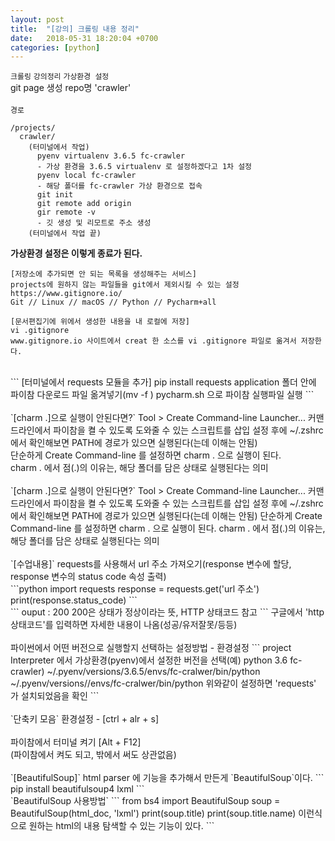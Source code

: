 ```yaml
---
layout: post
title:  "[강의] 크롤링 내용 정리"
date:   2018-05-31 18:20:04 +0700
categories: [python]
---
```

`크롤링` `강의정리` `가상환경 설정`
<br>
git page 생성
repo명 'crawler'
<br>
<br>
`경로`
```
/projects/
  crawler/
    (터미널에서 작업)
      pyenv virtualenv 3.6.5 fc-crawler
      - 가상 환경을 3.6.5 virtualenv 로 설정하겠다고 1차 설정
      pyenv local fc-crawler
      - 해당 폴더를 fc-crawler 가상 환경으로 접속
      git init
      git remote add origin
      gir remote -v
      - 깃 생성 및 리모트로 주소 생성
    (터미널에서 작업 끝)
```
**가상환경 설정은 이렇게 종료가 된다.**
<br>
```
[저장소에 추가되면 안 되는 목록을 생성해주는 서비스]
projects에 원하지 않는 파일들을 git에서 제외시킬 수 있는 설정
https://www.gitignore.io/
Git // Linux // macOS // Python // Pycharm+all

[문서편집기에 위에서 생성한 내용을 내 로컬에 저장]
vi .gitignore
www.gitignore.io 사이트에서 creat 한 소스를 vi .gitignore 파일로 옮겨서 저장한다.
```
<br>
```
[터미널에서 requests 모듈을 추가]
pip install requests
application 폴더 안에 파이참 다운로드 파일 옮겨넣기(mv -f )
pycharm.sh 으로 파이참 실행파일 실행
```
<br>
<br>
`[charm .]으로 실행이 안된다면?`
Tool > Create Command-line Launcher...
커맨드라인에서 파이참을 켤 수 있도록 도와줄 수 있는 스크립트를 삽입
설정 후에 ~/.zshrc 에서 확인해보면 PATH에 경로가 있으면 실행된다(는데 이해는 안됨)
<br>
단순하게 Create Command-line 를 설정하면 charm . 으로 실행이 된다.
<br>
charm . 에서 점(.)의 이유는, 해당 폴더를 담은 상태로 실행된다는 의미
<br>
<br>
`[charm .]으로 실행이 안된다면?`
Tool > Create Command-line Launcher...
커맨드라인에서 파이참을 켤 수 있도록 도와줄 수 있는 스크립트를 삽입
설정 후에 ~/.zshrc 에서 확인해보면 PATH에 경로가 있으면 실행된다(는데 이해는 안됨)
단순하게 Create Command-line 를 설정하면 charm . 으로 실행이 된다.
charm . 에서 점(.)의 이유는, 해당 폴더를 담은 상태로 실행된다는 의미
<br>
<br>
`[수업내용]`
requests를 사용해서 url 주소 가져오기(response 변수에 할당, response 변수의 status code 속성 출력)
<br>
```python
import requests
response = requests.get('url 주소')
print(response.status_code)
```
<br>
```
ouput : 200
200은 상태가 정상이라는 뜻,
HTTP 상태코드 참고
```
구글에서 'http 상태코드'를 입력하면 자세한 내용이 나옴(성공/유저잘못/등등)
<br>
<br>
파이썬에서 어떤 버전으로 실행할지 선택하는 설정방법 - 환경설정
```
project Interpreter 에서 가상환경(pyenv)에서 설정한 버전을 선택(예) python 3.6 fc-crawler)
~/.pyenv/versions/3.6.5/envs/fc-cralwer/bin/python
~/.pyenv/versions//envs/fc-cralwer/bin/python
위와같이 설정하면 'requests' 가 설치되었음을 확인
```
<br>
<br>
`단축키 모음`
환경설정 - [ctrl + alr + s]
<br>
<br>
파이참에서 터미널 켜기 [Alt + F12]
<br>
(파이참에서 켜도 되고, 밖에서 써도 상관없음)
<br>
<br>
`[BeautifulSoup]`
html parser 에 기능을 추가해서 만든게 `BeautifulSoup`이다.
```
pip install beautifulsoup4 lxml
```
<br>
`BeautifulSoup 사용방법`
```
from bs4 import BeautifulSoup
soup = BeautifulSoup(html_doc, 'lxml')
print(soup.title)
print(soup.title.name)
이런식으로 원하는 html의 내용 탐색할 수 있는 기능이 있다.
```
<br>

